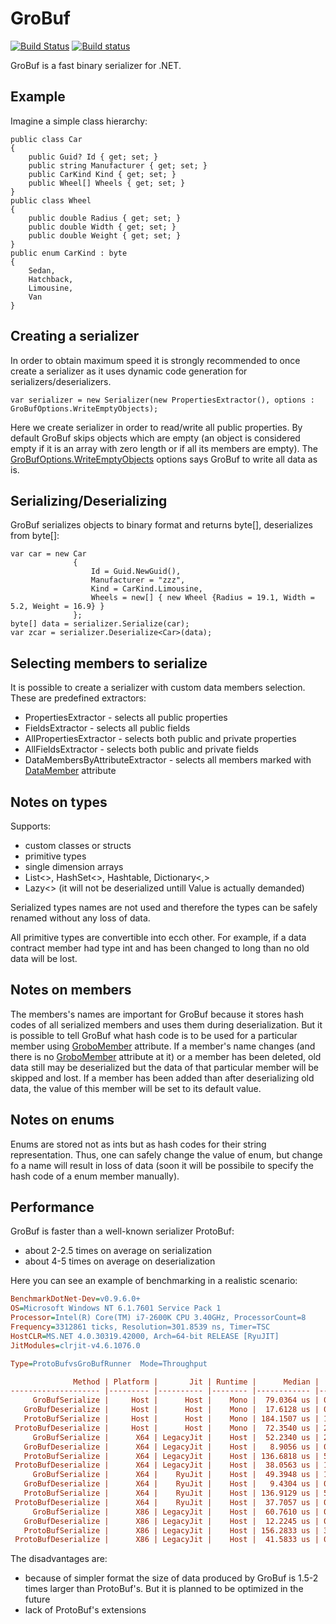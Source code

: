 # GroBuf
[![Build Status](https://travis-ci.org/skbkontur/GroBuf.svg?branch=dotnetcore)](https://travis-ci.org/skbkontur/GroBuf)
[![Build status](https://ci.appveyor.com/api/projects/status/xbq92fnsfbo8946k?svg=true)](https://ci.appveyor.com/project/vostok/grobuf)

GroBuf is a fast binary serializer for .NET.

## Example

Imagine a simple class hierarchy:

```
public class Car
{
    public Guid? Id { get; set; }
    public string Manufacturer { get; set; }
    public CarKind Kind { get; set; }
    public Wheel[] Wheels { get; set; }
}
public class Wheel
{
    public double Radius { get; set; }
    public double Width { get; set; }
    public double Weight { get; set; }
}
public enum CarKind : byte
{
    Sedan,
    Hatchback,
    Limousine,
    Van
}
```

## Creating a serializer
In order to obtain maximum speed it is strongly recommended to once create a serializer as it uses dynamic code generation for serializers/deserializers.

```
var serializer = new Serializer(new PropertiesExtractor(), options : GroBufOptions.WriteEmptyObjects);
```

Here we create serializer in order to read/write all public properties.
By default GroBuf skips objects which are empty (an object is considered empty if it is an array with zero length or if all its members are empty). The [GroBufOptions.WriteEmptyObjects](https://github.com/homuroll/GroBuf/blob/master/GroBuf/GroBuf/GroBufOptions.cs) options says GroBuf to write all data as is.

## Serializing/Deserializing
GroBuf serializes objects to binary format and returns byte[], deserializes from byte[]:
```
var car = new Car
              {
                  Id = Guid.NewGuid(),
                  Manufacturer = "zzz",
                  Kind = CarKind.Limousine,
                  Wheels = new[] { new Wheel {Radius = 19.1, Width = 5.2, Weight = 16.9} }
              };
byte[] data = serializer.Serialize(car);
var zcar = serializer.Deserialize<Car>(data);
```

## Selecting members to serialize
It is possible to create a serializer with custom data members selection.
These are predefined extractors:
 - PropertiesExtractor - selects all public properties
 - FieldsExtractor - selects all public fields
 - AllPropertiesExtractor - selects both public and private properties
 - AllFieldsExtractor - selects both public and private fields
 - DataMembersByAttributeExtractor - selects all members marked with [DataMember](http://msdn.microsoft.com/en-us/library/system.runtime.serialization.datamemberattribute.aspx) attribute

## Notes on types
Supports:
 - custom classes or structs
 - primitive types
 - single dimension arrays
 - List<>, HashSet<>, Hashtable, Dictionary<,>
 - Lazy<> (it will not be deserialized untill Value is actually demanded)

Serialized types names are not used and therefore the types can be safely renamed without any loss of data.

All primitive types are convertible into ecch other. For example, if a data contract member had type int and has been changed to long than no old data will be lost.

## Notes on members
The members's names are important for GroBuf because it stores hash codes of all serialized members and uses them during deserialization. But it is possible to tell GroBuf what hash code is to be used for a particular member using [GroboMember](https://github.com/homuroll/GroBuf/blob/master/GroBuf/GroBuf/DataMembersExtracters/GroboMemberAttribute.cs) attribute.
If a member's name changes (and there is no [GroboMember](https://github.com/homuroll/GroBuf/blob/master/GroBuf/GroBuf/DataMembersExtracters/GroboMemberAttribute.cs) attribute at it) or a member has been deleted, old data still may be deserialized but the data of that particular member will be skipped and lost.
If a member has been added than after deserializing old data, the value of this member will be set to its default value.

## Notes on enums
Enums are stored not as ints but as hash codes for their string representation. Thus, one can safely change the value of enum, but change fo a name will result in loss of data (soon it will be possibile to specify the hash code of a enum member manually).

## Performance
GroBuf is faster than a well-known serializer ProtoBuf:
 - about 2-2.5 times on average on serialization
 - about 4-5 times on average on deserialization

Here you can see an example of benchmarking in a realistic scenario:

```ini
BenchmarkDotNet-Dev=v0.9.6.0+
OS=Microsoft Windows NT 6.1.7601 Service Pack 1
Processor=Intel(R) Core(TM) i7-2600K CPU 3.40GHz, ProcessorCount=8
Frequency=3312861 ticks, Resolution=301.8539 ns, Timer=TSC
HostCLR=MS.NET 4.0.30319.42000, Arch=64-bit RELEASE [RyuJIT]
JitModules=clrjit-v4.6.1076.0

Type=ProtoBufvsGroBufRunner  Mode=Throughput  

              Method | Platform |       Jit | Runtime |      Median |    StdDev |
-------------------- |--------- |---------- |-------- |------------ |---------- |
     GroBufSerialize |     Host |      Host |    Mono |  79.0364 us | 0.6419 us |
   GroBufDeserialize |     Host |      Host |    Mono |  17.6128 us | 0.1588 us |
   ProtoBufSerialize |     Host |      Host |    Mono | 184.1507 us | 1.7764 us |
 ProtoBufDeserialize |     Host |      Host |    Mono |  72.3540 us | 2.2473 us |
     GroBufSerialize |      X64 | LegacyJit |    Host |  52.2340 us | 2.1481 us |
   GroBufDeserialize |      X64 | LegacyJit |    Host |   8.9056 us | 0.5137 us |
   ProtoBufSerialize |      X64 | LegacyJit |    Host | 136.6818 us | 5.9596 us |
 ProtoBufDeserialize |      X64 | LegacyJit |    Host |  38.0563 us | 1.5057 us |
     GroBufSerialize |      X64 |    RyuJit |    Host |  49.3948 us | 1.5682 us |
   GroBufDeserialize |      X64 |    RyuJit |    Host |   9.4304 us | 0.3034 us |
   ProtoBufSerialize |      X64 |    RyuJit |    Host | 136.9129 us | 5.1180 us |
 ProtoBufDeserialize |      X64 |    RyuJit |    Host |  37.7057 us | 0.5454 us |
     GroBufSerialize |      X86 | LegacyJit |    Host |  60.7610 us | 0.5057 us |
   GroBufDeserialize |      X86 | LegacyJit |    Host |  12.2245 us | 0.1467 us |
   ProtoBufSerialize |      X86 | LegacyJit |    Host | 156.2833 us | 3.5322 us |
 ProtoBufDeserialize |      X86 | LegacyJit |    Host |  41.5833 us | 0.5682 us |
```

The disadvantages are:
 - because of simpler format the size of data produced by GroBuf is 1.5-2 times larger than ProtoBuf's. But it is planned to be optimized in the future
 - lack of ProtoBuf's extensions
